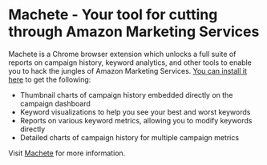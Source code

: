 # Machete - Your tool for cutting through Amazon Marketing Services

Machete is a Chrome browser extension which unlocks a full suite of reports on campaign
history, keyword analytics, and other tools to enable you to hack the jungles of Amazon
Marketing Services. [You can install it
here](https://chrome.google.com/webstore/detail/ams-unlocked/linbfabhpielmegmeckbhfadhnnjoack)
to get the following:

* Thumbnail charts of campaign history embedded directly on the campaign dashboard
* Keyword visualizations to help you see your best and worst keywords
* Reports on various keyword metrics, allowing you to modify keywords directly
* Detailed charts of campaign history for multiple campaign metrics

Visit [Machete](https://machete-app.com) for more information.
